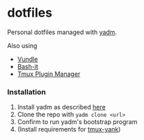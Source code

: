 # dotfiles
Personal dotfiles managed with [yadm](https://github.com/TheLocehiliosan/yadm).

Also using
- [Vundle](https://github.com/VundleVim/Vundle.vim)
- [Bash-it](https://github.com/Bash-it/bash-it)
- [Tmux Plugin Manager](https://github.com/tmux-plugins/tpm)

### Installation
1. Install yadm as described [here](https://yadm.io/docs/install#)
1. Clone the repo with `yadm clone <url>`
1. Confirm to run yadm's bootstrap program
1. (Install requirements for [tmux-yank](https://github.com/tmux-plugins/tmux-yank))
